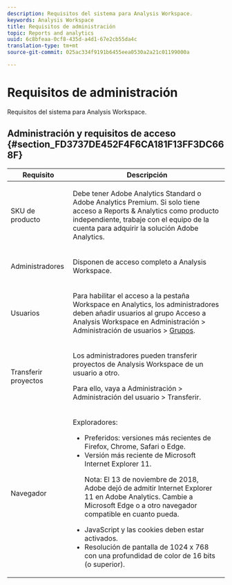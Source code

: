 ```yaml
---
description: Requisitos del sistema para Analysis Workspace.
keywords: Analysis Workspace
title: Requisitos de administración
topic: Reports and analytics
uuid: 6c8bfeaa-0cf8-435d-a4d1-67e2cb55da4c
translation-type: tm+mt
source-git-commit: 025ac334f9191b6455eea0530a2a21c01199000a

---
```



# Requisitos de administración

Requisitos del sistema para Analysis Workspace.

## Administración y requisitos de acceso {#section_FD3737DE452F4F6CA181F13FF3DC668F}

<table id="table_3065772701A64D4EB5F175100A60F284"> 
 <thead> 
  <tr> 
   <th colname="col1" class="entry"> Requisito </th> 
   <th colname="col2" class="entry"> Descripción </th> 
  </tr>
 </thead>
 <tbody> 
  <tr> 
   <td colname="col1"> SKU de producto </td> 
   <td colname="col2"> <p> Debe tener <span class="keyword">Adobe Analytics Standard</span> o <span class="keyword">Adobe Analytics</span> Premium. Si solo tiene acceso a Reports &amp; Analytics como producto independiente, trabaje con el equipo de la cuenta para adquirir la solución <span class="keyword">Adobe Analytics</span>. </p> </td> 
  </tr> 
  <tr> 
   <td colname="col1"> Administradores </td> 
   <td colname="col2"> <p>Disponen de acceso completo a Analysis Workspace. </p> </td> 
  </tr> 
  <tr> 
   <td colname="col1"> Usuarios </td> 
   <td colname="col2"> <p>Para habilitar el acceso a la pestaña Workspace en Analytics, los administradores deben añadir usuarios al grupo <span class="uicontrol">Acceso a Analysis Workspace</span> en <span class="uicontrol">Administración</span> &gt; <span class="uicontrol">Administración de usuarios</span> &gt; <a href="https://marketing.adobe.com/resources/help/es_ES/reference/groups.html"  >Grupos</a>. </p> </td> 
  </tr> 
  <tr> 
   <td colname="col1"> Transferir proyectos </td> 
   <td colname="col2"> <p>Los administradores pueden transferir proyectos de <span class="wintitle">Analysis Workspace</span> de un usuario a otro. </p> <p>Para ello, vaya a <span class="uicontrol">Administración</span> &gt; <span class="uicontrol">Administración del usuario</span> &gt; <span class="uicontrol">Transferir</span>. </p> </td> 
  </tr> 
  <tr> 
   <td colname="col1"> Navegador </td> 
   <td colname="col2"> <p> Exploradores: </p> 
    <ul id="ul_B10D000F38DC44F68E2909B483E58FE0"> 
     <li id="li_5A905B0F5342443B96433FDBB1015CA9">Preferidos: versiones más recientes de Firefox, Chrome, Safari o Edge. </li> 
     <li id="li_75D6560CE77748B6B2A794B374E3C6F8"> Versión más reciente de Microsoft Internet Explorer 11. <p> Nota: El 13 de noviembre de 2018, Adobe dejó de admitir Internet Explorer 11 en Adobe Analytics. Cambie a Microsoft Edge o a otro navegador compatible en cuanto pueda.</p> </li> 
    </ul> 
    <ul id="ul_74DD135CDAEF40A28DCCE927212B4163"> 
     <li id="li_385DCC2B725E4FDBAE75F57E96889B2E"> JavaScript y las cookies deben estar activados. </li> 
     <li id="li_AE8D64267EC74C5290CB5793FB0C04D1">Resolución de pantalla de 1024 x 768 con una profundidad de color de 16 bits (o superior). </li> 
    </ul> </td> 
  </tr> 
 </tbody> 
</table>

